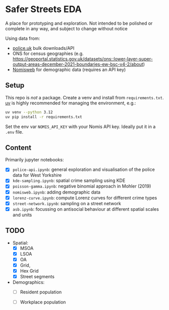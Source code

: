 # Safer Streets EDA

A place for prototyping and exploration. Not intended to be polished or complete in any way, and subject to change without notice

Using data from:

- [police.uk](https://data.police.uk/) bulk downloads/API
- ONS for census geographies (e.g. https://geoportal.statistics.gov.uk/datasets/ons::lower-layer-super-output-areas-december-2021-boundaries-ew-bsc-v4-2/about)
- [Nomisweb](https://www.nomisweb.co.uk/) for demographic data (requires an API key)

## Setup

This repo is *not* a package. Create a venv and install from `requirements.txt`. [uv](https://docs.astral.sh/uv/) is highly recommended for managing the environment, e.g.:

```sh
uv venv --python 3.12
uv pip install -r requirements.txt
```

Set the env var `NOMIS_API_KEY` with your Nomis API key. Ideally put it in a `.env` file.

## Content

Primarily jupyter notebooks:

- [X] `police-api.ipynb`: general exploration and visualisation of the police data for West Yorkshire
- [X] `kde-sampling.ipynb`: spatial crime sampling using KDE
- [X] `poisson-gamma.ipynb`: negative binomial approach in Mohler (2019)
- [X] `nomisweb.ipynb`: adding demographic data
- [X] `lorenz-curve.ipynb`: compute Lorenz curves for different crime types
- [X] `street-network.ipynb`: sampling on a street network
- [X] `asb.ipynb`: focussing on antisocial behaviour at different spatial scales and units

## TODO

- Spatial:
  - [X] MSOA
  - [X] LSOA
  - [X] OA
  - [X] Grid,
  - [X] Hex Grid
  - [X] Street segments

- Demographics:
  - [ ] Resident population
  - [ ] Workplace population

